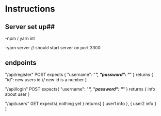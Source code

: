 # Instructions #

## Server set up##

-npm / yarn int

-yarn server // should start server on port 3300

## endpoints ##
 "/api/register" 
 POST
 expects {
     "username": "*****",
     "password": "*****"
 }
 returns {
     "id": new users id // new id  is a number
 }

 "/api/login"
 POST
 expects{
     "username": "*****",
     "password": "*****"
 }
 returns {
     info about user
 }

"/api/users"
GET
expects{
    nothing yet
}
returns[
    {
        user1 info
},
    {
        user2 info
}
]